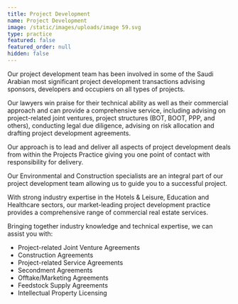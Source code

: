 ```yaml
---
title: Project Development
name: Project Development
image: /static/images/uploads/image 59.svg
type: practice
featured: false
featured_order: null
hidden: false
---
```

Our project development team has been involved in some of the Saudi Arabian most significant project development transactions advising sponsors, developers and occupiers on all types of projects.

Our lawyers win praise for their technical ability as well as their commercial approach and can provide a comprehensive service, including advising on project-related joint ventures, project structures (BOT, BOOT, PPP, and others), conducting legal due diligence, advising on risk allocation and drafting project development agreements.

Our approach is to lead and deliver all aspects of project development deals from within the Projects Practice giving you one point of contact with responsibility for delivery.

Our Environmental and Construction specialists are an integral part of our project development team allowing us to guide you to a successful project.

With strong industry expertise in the Hotels & Leisure, Education and Healthcare sectors, our market-leading project development practice provides a comprehensive range of commercial real estate services.

Bringing together industry knowledge and technical expertise, we can assist you with:

- Project-related Joint Venture Agreements
- Construction Agreements
- Project-related Service Agreements
- Secondment Agreements
- Offtake/Marketing Agreements
- Feedstock Supply Agreements
- Intellectual Property Licensing
